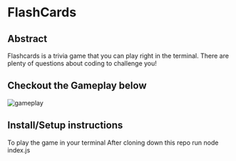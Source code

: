 # FlashCards

## Abstract
Flashcards is a trivia game that you can play right in the terminal. There are plenty of questions about coding to challenge you!

## Checkout the Gameplay below

![gameplay](https://user-images.githubusercontent.com/54754467/77133361-6f7e3680-6a28-11ea-9387-0bf0998b0cfa.gif)

## Install/Setup instructions
To play the game in your terminal
After cloning down this repo run node index.js
